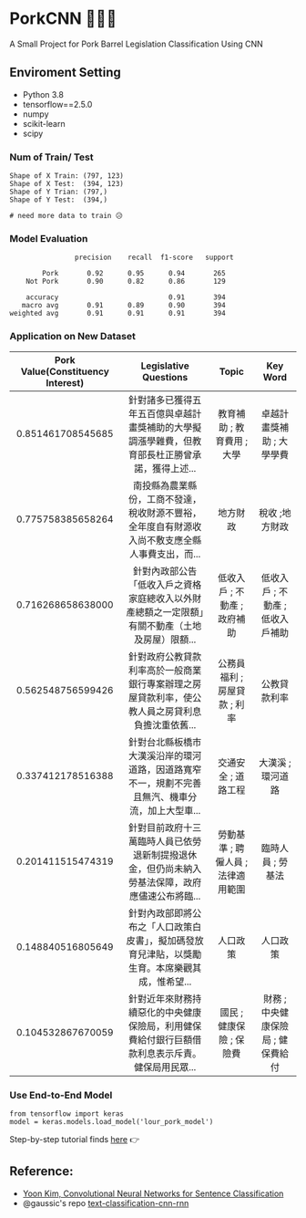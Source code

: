 # PorkCNN 🐖🐖🐖
A Small Project for Pork Barrel Legislation  Classification Using CNN 


## Enviroment Setting

- Python 3.8 
- tensorflow==2.5.0
- numpy
- scikit-learn
- scipy 



### Num of Train/ Test 

```
Shape of X Train: (797, 123) 
Shape of X Test:  (394, 123) 
Shape of Y Trian: (797,) 
Shape of Y Test:  (394,)

# need more data to train 😥

```


### Model Evaluation

```
                precision    recall  f1-score   support

        Pork       0.92      0.95      0.94       265
    Not Pork       0.90      0.82      0.86       129

    accuracy                           0.91       394
   macro avg       0.91      0.89      0.90       394
weighted avg       0.91      0.91      0.91       394
```

### Application on New Dataset




| Pork Value(Constituency Interest) |      Legislative Questions   |  Topic |  Key Word |
|:----------:|:-------------:|:------:|:------:|
| 0.851461708545685 | 針對諸多已獲得五年五百億與卓越計畫獎補助的大學擬調漲學雜費，但教育部長杜正勝曾承諾，獲得上述...| 教育補助 ; 教育費用 ; 大學 | 卓越計畫獎補助 ; 大學學費       |
| 0.775758385658264 | 南投縣為農業縣份，工商不發達，稅收財源不豐裕，全年度自有財源收入尚不敷支應全縣人事費支出，而...| 地方財政 | 稅收 ;地方財政      |
| 0.716268658638000 | 針對內政部公告「低收入戶之資格家庭總收入以外財產總額之一定限額」有關不動產（土地及房屋）限額...| 低收入戶 ; 不動產 ; 政府補助 | 低收入戶 ; 不動產 ; 低收入戶補助 |
| 0.562548756599426 | 針對政府公教貸款利率高於一般商業銀行專案辦理之房屋貸款利率，使公教人員之房貸利息負擔沈重依舊...| 公務員福利 ; 房屋貸款 ; 利率| 公教貸款利率      |
| 0.337412178516388 | 針對台北縣板橋市大漢溪沿岸的環河道路，因道路寬窄不一，規劃不完善且無汽、機車分流，加上大型車...| 交通安全 ; 道路工程 | 大漢溪 ; 環河道路     |
| 0.201411515474319 | 針對目前政府十三萬臨時人員已依勞退新制提撥退休金，但仍尚未納入勞基法保障，政府應儘速公布將臨...| 勞動基準 ; 聘僱人員 ; 法律適用範圍| 臨時人員 ; 勞基法     |
| 0.148840516805649 | 針對內政部即將公布之「人口政策白皮書」，擬加碼發放育兒津貼，以獎勵生育。本席樂觀其成，惟希望...| 人口政策 | 人口政策     |
| 0.104532867670059 | 針對近年來財務持續惡化的中央健康保險局，利用健保費給付銀行巨額借款利息表示斥責。健保局用民眾...| 國民 ; 健康保險 ; 保險費 | 財務 ; 中央健康保險局 ; 健保費給付    |





### Use End-to-End Model

```
from tensorflow import keras
model = keras.models.load_model('lour_pork_model') 

```

Step-by-step tutorial finds [here](https://github.com/davidycliao/PorkCNN/blob/main/demo-cnn-pork-barrel-classification-task.ipynb) :point_right:

## Reference:

- [Yoon Kim, Convolutional Neural Networks for Sentence Classification](https://arxiv.org/abs/1408.5882)
- @gaussic's repo [text-classification-cnn-rnn](https://github.com/gaussic/text-classification-cnn-rnn)
